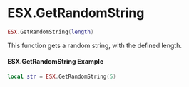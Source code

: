 # ESX.GetRandomString

```lua
ESX.GetRandomString(length)
```

This function gets a random string, with the defined length.

#### ESX.GetRandomString Example

```lua
local str = ESX.GetRandomString(5)
```
